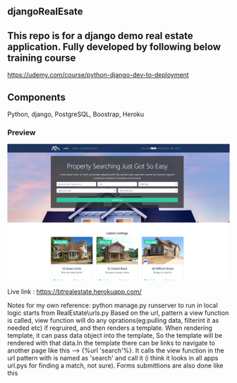## djangoRealEsate
## This repo is for a django demo real estate application. Fully developed by following below training course
https://udemy.com/course/python-django-dev-to-deployment


## Components
Python, django, PostgreSQL, Boostrap, Heroku

### Preview
<img src="preview.png">

Live link : https://btrealestate.herokuapp.com/




Notes for my own reference:
python manage.py runserver to run in local
logic starts from RealEstate\urls.py
Based on the url, pattern a view function is called, view function will do any oprations(eg:pulling data, filterint it as needed etc) if reqruired, and then renders a template. When rendering template, it can pass data object into the template, So the template will be rendered with that data.In the template there can be links to navigate to another page like this --> {%url 'search'%}. It calls the view function in the url pattern with is named as 'search' and call it (i think it looks in all apps url.pys for finding a match, not sure). Forms submittions are also done like this


